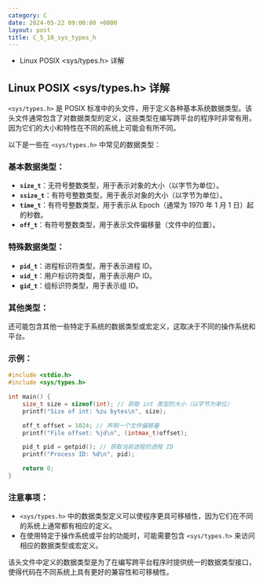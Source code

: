```yaml
---
category: C
date: 2024-05-22 09:00:00 +0800
layout: post
title: C_5_10_sys_types_h
---
```


+ Linux POSIX <sys/types.h> 详解

## Linux POSIX <sys/types.h> 详解

`<sys/types.h>` 是 POSIX 标准中的头文件，用于定义各种基本系统数据类型。该头文件通常包含了对数据类型的定义，这些类型在编写跨平台的程序时非常有用，因为它们的大小和特性在不同的系统上可能会有所不同。

以下是一些在 `<sys/types.h>` 中常见的数据类型：

### 基本数据类型：
- **`size_t`**：无符号整数类型，用于表示对象的大小（以字节为单位）。
- **`ssize_t`**：有符号整数类型，用于表示对象的大小（以字节为单位）。
- **`time_t`**：有符号整数类型，用于表示从 Epoch（通常为 1970 年 1 月 1 日）起的秒数。
- **`off_t`**：有符号整数类型，用于表示文件偏移量（文件中的位置）。

### 特殊数据类型：
- **`pid_t`**：进程标识符类型，用于表示进程 ID。
- **`uid_t`**：用户标识符类型，用于表示用户 ID。
- **`gid_t`**：组标识符类型，用于表示组 ID。

### 其他类型：
还可能包含其他一些特定于系统的数据类型或宏定义，这取决于不同的操作系统和平台。

### 示例：
```c
#include <stdio.h>
#include <sys/types.h>

int main() {
    size_t size = sizeof(int); // 获取 int 类型的大小（以字节为单位）
    printf("Size of int: %zu bytes\n", size);

    off_t offset = 1024; // 声明一个文件偏移量
    printf("File offset: %jd\n", (intmax_t)offset);

    pid_t pid = getpid(); // 获取当前进程的进程 ID
    printf("Process ID: %d\n", pid);

    return 0;
}
```

### 注意事项：
- `<sys/types.h>` 中的数据类型定义可以使程序更具可移植性，因为它们在不同的系统上通常都有相应的定义。
- 在使用特定于操作系统或平台的功能时，可能需要包含 `<sys/types.h>` 来访问相应的数据类型或宏定义。

该头文件中定义的数据类型是为了在编写跨平台程序时提供统一的数据类型接口，使得代码在不同系统上具有更好的兼容性和可移植性。